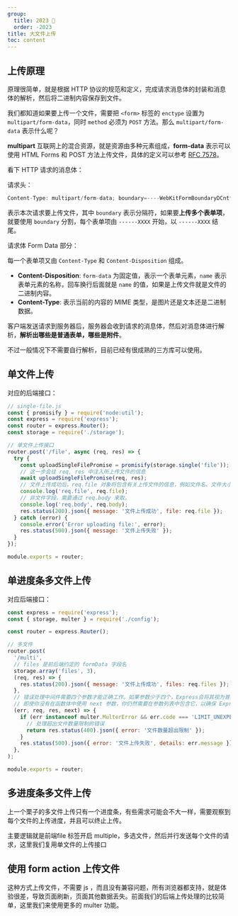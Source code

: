 ```yaml
---
group:
  title: 2023 🐰
  order: -2023
title: 大文件上传
toc: content
---
```


## 上传原理

原理很简单，就是根据 HTTP 协议的规范和定义，完成请求消息体的封装和消息体的解析，然后将二进制内容保存到文件。

我们都知道如果要上传一个文件，需要把 `<form>` 标签的 `enctype` 设置为 `multipart/form-data`，同时 `method` 必须为 `POST` 方法。那么 `multipart/form-data` 表示什么呢？

**multipart** 互联网上的混合资源，就是资源由多种元素组成，**form-data** 表示可以使用 HTML Forms 和 POST 方法上传文件，具体的定义可以参考 [RFC 7578](https://tools.ietf.org/html/rfc7578)。

看下 HTTP 请求的消息体：

<!-- ![20241114143936](https://raw.githubusercontent.com/chuenwei0129/my-picgo-repo/master/react/20241114143936.png) -->

请求头：

```js
Content-Type: multipart/form-data; boundary=----WebKitFormBoundaryDCntfiXcSkPhS4PN
```

表示本次请求要上传文件，其中 `boundary` 表示分隔符，如果要**上传多个表单项**，就要使用 `boundary` 分割，每个表单项由 `------XXXX` 开始，以 `------XXXX` 结尾。

请求体 Form Data 部分：

每一个表单项又由 `Content-Type` 和 `Content-Disposition` 组成。

- **Content-Disposition**: `form-data` 为固定值，表示一个表单元素，`name` 表示表单元素的名称，回车换行后面就是 `name` 的值，如果是上传文件就是文件的二进制内容。
- **Content-Type**: 表示当前的内容的 MIME 类型，是图片还是文本还是二进制数据。

客户端发送请求到服务器后，服务器会收到请求的消息体，然后对消息体进行解析，**解析出哪些是普通表单，哪些是附件**。

不过一般情况下不需要自行解析，目前已经有很成熟的三方库可以使用。

## 单文件上传

<code src="./_2023__big-file-upload/single-file.tsx"></code>

对应的后端接口：

```js
// single-file.js
const { promisify } = require('node:util');
const express = require('express');
const router = express.Router();
const storage = require('./storage');

// 单文件上传接口
router.post('/file', async (req, res) => {
  try {
    const uploadSingleFilePromise = promisify(storage.single('file'));
    // 这一步会往 req, res 中注入所上传文件的信息
    await uploadSingleFilePromise(req, res);
    // 文件上传成功后，req.file 对象将包含有关上传文件的信息，例如文件名、文件大小、文件类型等。
    console.log('req.file', req.file);
    // 非文件字段，需要通过 req.body 来取。
    console.log('req.body', req.body);
    res.status(200).json({ message: '文件上传成功', file: req.file });
  } catch (error) {
    console.error('Error uploading file:', error);
    res.status(500).json({ message: '文件上传失败' });
  }
});

module.exports = router;
```

## 单进度条多文件上传

<code src="./_2023__big-file-upload/multi-file-single-process.tsx"></code>

对应后端接口：

```js
const express = require('express');
const { storage, multer } = require('./config');

const router = express.Router();

// 多文件
router.post(
  '/multi',
  // files 是前后端约定的 formData 字段名
  storage.array('files', 3),
  (req, res) => {
    res.status(200).json({ message: '文件上传成功', files: req.files });
  },
  // 错误处理中间件需要四个参数才能正确工作。如果参数少于四个，Express会将其视为普通的中间件，而不是专门用来处理错误的中间件。
  // 即使你没有在函数体中使用 next 参数，你仍然需要在参数列表中包含它，以确保 Express 能正确识别并使用这个错误处理中间件。
  (err, req, res, next) => {
    if (err instanceof multer.MulterError && err.code === 'LIMIT_UNEXPECTED_FILE') {
      // 处理超出文件数量限制的错误
      return res.status(400).json({ error: '文件数量超出限制' });
    }
    res.status(500).json({ error: '文件上传失败', details: err.message });
  },
);

module.exports = router;
```

## 多进度条多文件上传

上一个栗子的多文件上传只有一个进度条，有些需求可能会不大一样，需要观察到每个文件的上传进度，并且可以终止上传。

主要逻辑就是前端file 标签开启 multiple，多选文件，然后并行发送每个文件的请求，这里我们复用单文件的上传接口

<code src="./_2023__big-file-upload/multi-file-multi-process.tsx"></code>

## 使用 form action 上传文件

这种方式上传文件，不需要 js ，而且没有兼容问题，所有浏览器都支持，就是体验很差，导致页面刷新，页面其他数据丢失。前面我们的后端上传处理的比较简单，这里我们来使用更多的 multer 功能。

<code src="./_2023__big-file-upload/form-action-file.tsx"></code>

